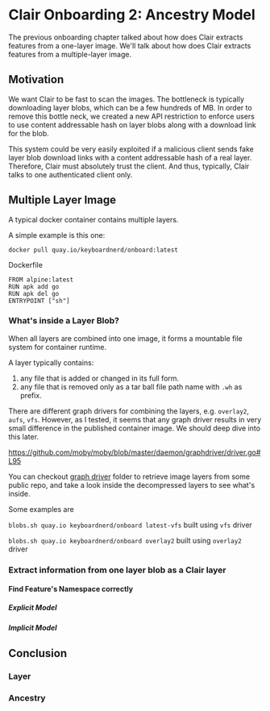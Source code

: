 # Clair Onboarding 2: Ancestry Model

The previous onboarding chapter talked about how does Clair extracts features from a one-layer image.
We'll talk about how does Clair extracts features from a multiple-layer image.

## Motivation
We want Clair to be fast to scan the images. The bottleneck is typically downloading layer blobs, which can be a few hundreds of MB. In order to remove this bottle neck, we created a new API restriction to enforce users to use content addressable hash on layer blobs along with a download link for the blob. 

This system could be very easily exploited if a malicious client sends fake layer blob download links with a content addressable hash of a real layer. Therefore, Clair must absolutely trust the client. And thus, typically, Clair talks to one authenticated client only.

## Multiple Layer Image
A typical docker container contains multiple layers.

A simple example is this one:
```
docker pull quay.io/keyboardnerd/onboard:latest
```

Dockerfile
```
FROM alpine:latest
RUN apk add go
RUN apk del go
ENTRYPOINT ["sh"]
```

### What's inside a Layer Blob?

When all layers are combined into one image, it forms a mountable file system for container runtime.

A layer typically contains:

1. any file that is added or changed in its full form.
2. any file that is removed only as a tar ball file path name with `.wh` as prefix.

There are different graph drivers for combining the layers, e.g. `overlay2`, `aufs`, `vfs`. 
However, as I tested, it seems that any graph driver results in very small difference in the published container image. We should deep dive into this later.

https://github.com/moby/moby/blob/master/daemon/graphdriver/driver.go#L95

You can checkout [graph driver](https://github.com/KeyboardNerd/clairlab/tree/master/graph%20driver) folder to retrieve image layers from some public repo, and take a look inside the decompressed layers to see what's inside. 

Some examples are 

`blobs.sh quay.io keyboardnerd/onboard latest-vfs` built using `vfs` driver

`blobs.sh quay.io keyboardnerd/onboard overlay2` built using `overlay2` driver

### Extract information from one layer blob as a Clair layer


#### Find Feature's Namespace correctly

##### Explicit Model

##### Implicit Model

## Conclusion

### Layer

### Ancestry
